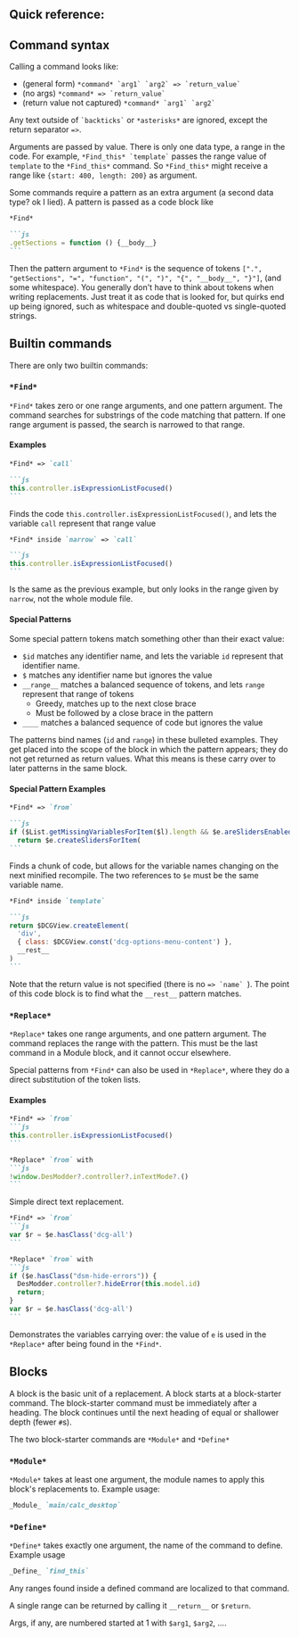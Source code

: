 ## Quick reference:

## Command syntax

Calling a command looks like:

- (general form) `` *command* `arg1` `arg2` => `return_value` ``
- (no args) `` *command* => `return_value` ``
- (return value not captured) `` *command* `arg1` `arg2` ``

Any text outside of `` `backticks` `` or `*asterisks*` are ignored, except the return separator `=>`.

Arguments are passed by value. There is only one data type, a range in the code. For example, `` *Find_this* `template` `` passes the range value of `template` to the `*Find_this*` command. So `*Find_this*` might receive a range like `{start: 400, length: 200}` as argument.

Some commands require a pattern as an extra argument (a second data type? ok I lied). A pattern is passed as a code block like

<!-- prettier-ignore -->
````md
*Find*

```js
.getSections = function () {__body__}
```
````

Then the pattern argument to `*Find*` is the sequence of tokens `[".", "getSections", "=", "function", "(", ")", "{", "__body__", "}"]`, (and some whitespace). You generally don't have to think about tokens when writing replacements. Just treat it as code that is looked for, but quirks end up being ignored, such as whitespace and double-quoted vs single-quoted strings.

## Builtin commands

There are only two builtin commands:

### `*Find*`

`*Find*` takes zero or one range arguments, and one pattern argument. The command searches for substrings of the code matching that pattern. If one range argument is passed, the search is narrowed to that range.

#### Examples

<!-- prettier-ignore -->
````md
*Find* => `call`

```js
this.controller.isExpressionListFocused()
```
````

Finds the code `this.controller.isExpressionListFocused()`, and lets the variable `call` represent that range value

<!-- prettier-ignore -->
````md
*Find* inside `narrow` => `call`

```js
this.controller.isExpressionListFocused()
```
````

Is the same as the previous example, but only looks in the range given by `narrow`, not the whole module file.

#### Special Patterns

Some special pattern tokens match something other than their exact value:

- `$id` matches any identifier name, and lets the variable `id` represent that identifier name.
- `$` matches any identifier name but ignores the value
- `__range__` matches a balanced sequence of tokens, and lets `range` represent that range of tokens
  - Greedy, matches up to the next close brace
  - Must be followed by a close brace in the pattern
- `____` matches a balanced sequence of code but ignores the value

The patterns bind names (`id` and `range`) in these bulleted examples. They get placed into the scope of the block in which the pattern appears; they do not get returned as return values. What this means is these carry over to later patterns in the same block.

#### Special Pattern Examples

<!-- prettier-ignore -->
````md
*Find* => `from`

```js
if ($List.getMissingVariablesForItem($l).length && $e.areSlidersEnabled())
  return $e.createSlidersForItem(
```
````

Finds a chunk of code, but allows for the variable names changing on the next minified recompile. The two references to `$e` must be the same variable name.

<!-- prettier-ignore -->
````md
*Find* inside `template`

```js
return $DCGView.createElement(
  'div',
  { class: $DCGView.const('dcg-options-menu-content') },
  __rest__
)
```
````

Note that the return value is not specified (there is no `` => `name`  ``). The point of this code block is to find what the `__rest__` pattern matches.

### `*Replace*`

`*Replace*` takes one range arguments, and one pattern argument. The command replaces the range with the pattern. This must be the last command in a Module block, and it cannot occur elsewhere.

Special patterns from `*Find*` can also be used in `*Replace*`, where they do a direct substitution of the token lists.

#### Examples

<!-- prettier-ignore -->
````md
*Find* => `from`
```js
this.controller.isExpressionListFocused()
```

*Replace* `from` with
```js
!window.DesModder?.controller?.inTextMode?.()
```
````

Simple direct text replacement.

<!-- prettier-ignore -->
````md
*Find* => `from`
```js
var $r = $e.hasClass('dcg-all')
```

*Replace* `from` with
```js
if ($e.hasClass("dsm-hide-errors")) {
  DesModder.controller?.hideError(this.model.id)
  return;
}
var $r = $e.hasClass('dcg-all')
```
````

Demonstrates the variables carrying over: the value of `e` is used in the `*Replace*` after being found in the `*Find*`.

## Blocks

A block is the basic unit of a replacement. A block starts at a block-starter command. The block-starter command must be immediately after a heading. The block continues until the next heading of equal or shallower depth (fewer `#`s).

The two block-starter commands are `*Module*` and `*Define*`

### `*Module*`

`*Module*` takes at least one argument, the module names to apply this block's replacements to. Example usage:

<!-- prettier-ignore -->
```md
_Module_ `main/calc_desktop`
```

### `*Define*`

`*Define*` takes exactly one argument, the name of the command to define. Example usage

<!-- prettier-ignore -->
```md
_Define_ `find_this`
```

Any ranges found inside a defined command are localized to that command.

A single range can be returned by calling it `__return__` or `$return`.

Args, if any, are numbered started at 1 with `$arg1`, `$arg2`, ....
